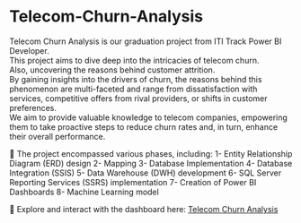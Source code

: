# Telecom-Churn-Analysis
Telecom Churn Analysis is our graduation project from ITI Track Power BI Developer.  
This project aims to dive deep into the intricacies of telecom churn.  
Also, uncovering the reasons behind customer attrition.   
By gaining insights into the drivers of churn, the reasons behind this phenomenon are multi-faceted and range from dissatisfaction with services, competitive offers from rival providers, or shifts in customer preferences.  
We aim to provide valuable knowledge to telecom companies, empowering them to take proactive steps to reduce churn rates and, in turn, enhance their overall performance.   

📍 The project encompassed various phases, including:
1- Entity Relationship Diagram (ERD) design
2- Mapping
3- Database Implementation
4- Database Integration (SSIS)
5- Data Warehouse (DWH) development
6- SQL Server Reporting Services (SSRS) implementation
7- Creation of Power BI Dashboards
8- Machine Learning model

📎 Explore and interact with the dashboard here:
[Telecom Churn Analysis](https://www.novypro.com/project/telcom-churn-analysis-power-bi)
